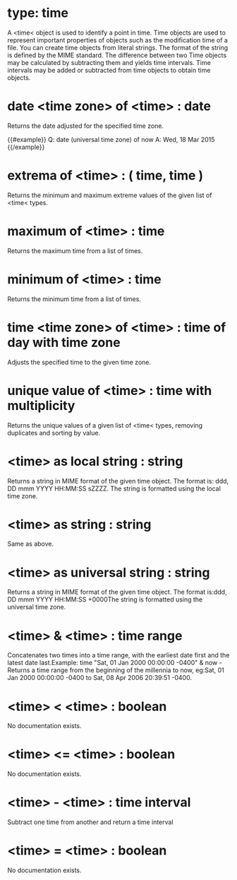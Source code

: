 # type: time

A &lt;time&lt; object is used to identify a point in time. Time objects are used to represent important properties of objects such as the modification time of a file. You can create time objects from literal strings. The format of the string is defined by the MIME standard. The difference between two Time objects may be calculated by subtracting them and yields time intervals. Time intervals may be added or subtracted from time objects to obtain time objects.

# date &lt;time zone&gt; of &lt;time&gt; : date

Returns the date adjusted for the specified time zone.

{{#example}}
Q: date (universal time zone) of now
A: Wed, 18 Mar 2015
{{/example}}

# extrema of &lt;time&gt; : ( time, time )

Returns the minimum and maximum extreme values of the given list of &lt;time&lt; types.

# maximum of &lt;time&gt; : time

Returns the maximum time from a list of times.

# minimum of &lt;time&gt; : time

Returns the minimum time from a list of times.

# time &lt;time zone&gt; of &lt;time&gt; : time of day with time zone

Adjusts the specified time to the given time zone.

# unique value of &lt;time&gt; : time with multiplicity

Returns the unique values of a given list of &lt;time&lt; types, removing duplicates and sorting by value.

# &lt;time&gt; as local string : string

Returns a string in MIME format of the given time object. The format is: ddd, DD mmm YYYY HH:MM:SS sZZZZ. The string is formatted using the local time zone.

# &lt;time&gt; as string : string

Same as above.

# &lt;time&gt; as universal string : string

Returns a string in MIME format of the given time object. The format is:ddd, DD mmm YYYY HH:MM:SS +0000The string is formatted using the universal time zone.

# &lt;time&gt; &amp; &lt;time&gt; : time range

Concatenates two times into a time range, with the earliest date first and the latest date last.Example: time "Sat, 01 Jan 2000 00:00:00 -0400" &amp; now - Returns a time range from the beginning of the millennia to now, eg:Sat, 01 Jan 2000 00:00:00 -0400 to Sat, 08 Apr 2006 20:39:51 -0400.

# &lt;time&gt; &lt; &lt;time&gt; : boolean

No documentation exists.

# &lt;time&gt; &lt;= &lt;time&gt; : boolean

No documentation exists.

# &lt;time&gt; - &lt;time&gt; : time interval

Subtract one time from another and return a time interval

# &lt;time&gt; = &lt;time&gt; : boolean

No documentation exists.
